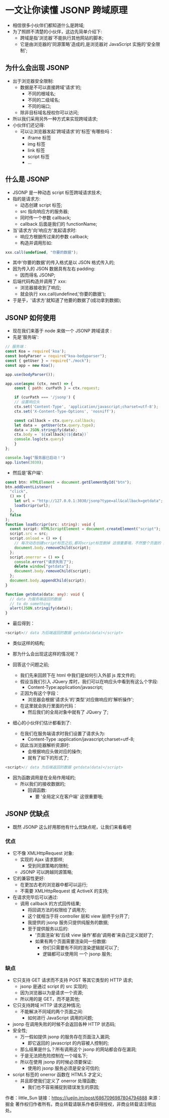 # 一文让你读懂 JSONP 跨域原理

- 相信很多小伙伴们都知道什么是跨域;
- 为了照顾不清楚的小伙伴，这边先简单介绍下:
  - 跨域是指'浏览器'不能执行其他网站的脚本;
  - 它是由浏览器的'同源策略'造成的,是浏览器对 JavaScript 实施的'安全限制';

## 为什么会出现 JSONP

- 出于浏览器安全限制:
  - 数据是不可以直接跨域'请求'的;
    - 不同的根域名;
    - 不同的二级域名;
    - 不同的端口;
  - 除非目标域名授权你可以访问;
- 所以我们采用另外一种方式来实现跨域请求;
- 小伙伴们还记得:
  - 可以让浏览器发起'跨域请求'的'标签'有哪些吗：
    - iframe 标签
    - img 标签
    - link 标签
    - script 标签
    - ...

## 什么是 JSONP

- JSONP 是一种动态 script 标签跨域请求技术;
- 指的是请求方:
  - 动态创建 script 标签;
  - src 指向响应方的服务器;
  - 同时传一个参数 callback;
  - callback 后面是我们的 functionName;
- 当'请求方'向'响应方'发起请求时:
  - 响应方根据传过来的参数 callback;
  - 构造并调用形如:

```js
xxx.call(undefined, "你要的数据");
```

- 其中'你要的数据'的传入格式是以 JSON 格式传入的;
- 因为传入的 JSON 数据具有左右 padding:
  - 因而得名 JSONP;
- 后端代码构造并调用了 xxx:
  - 浏览器接收到了响应;
  - 就会执行 xxx.call(undefined,'你要的数据');
- 于是乎，'请求方'就知道了他要的数据了(成功拿到数据);

## JSONP 如何使用

- 现在我们来基于 node 来做一个 JSONP 跨域请求 :
- 先是'服务端':

```js
// 服务端：
const Koa = require('koa');
const bodyParser = require("koa-bodyparser");
const { getUser } = require("./mock");
const app = new Koa();

app.use(bodyParser());

app.use(async (ctx, next) => {
    const { path: curPath } = ctx.request;

    if (curPath === '/jsonp') {
    // 设置响应头
    ctx.set('Content-Type', 'application/javascript;charset=utf-8');
    ctx.set('X-Content-Type-Options', 'nosniff');

    const callback = ctx.query.callback;
    let data =  getUser(ctx.query.type);
    data = JSON.stringify(data);
    ctx.body = `${callback}(${data})`
    console.log(ctx.query)
    }
};

console.log("服务器已启动！")
app.listen(3030);
```

- 然后是'客户端':

```ts
const btn: HTMLElement = document.getElementById("btn");
btn.addEventListener(
  "click",
  () => {
    let url = "http://127.0.0.1:3030/jsonp?type=all&callback=getdata";
    loadScripr(url);
  },
  false
);
function loadScripr(src: string): void {
  const script: HTMLScriptElement = document.createElement("script");
  script.src = src;
  script.onload = () => {
    // 每次动态创建script标签之后,都将script标签删掉 这很重要哦，不然整个页面的 script 标签要爆炸了
    document.body.removeChild(script);
  };
  script.onerror = () => {
    console.error("请求失败了");
    delete window["getdata"];
    document.body.removeChild(script);
  };
  document.body.appendChild(script);
}

function getdata(data: any): void {
  // data 为服务端返回的数据
  // to do something
  alert(JSON.stringify(data));
}
```

- 最后得到：

```js
<script>// data 为后端返回的数据 getdata(data)</script>
```

- 类似这样的结构;
- 那为什么会出现这这样的情况呢？
  <br>

- 回答这个问题之前;
  - 我们先来回顾下在 html 中我们是如何引入外部 js 库文件的;
  - 假设当我们引入 JQuery 库时，我们可以在响应头中看到有这么个字段:
    - Content-Type:application/javascript;
  - 正因为有这个字段：
    - 浏览器会根据'请求头'的'类型'对应做响应的'解析操作';
  - 在这里就会执行里面的代码：
    - 然后我们的全局对象中就有了 JQuery 了;
      <br>
- 细心的小伙伴们估计都看到了:
  - 在我们在服务端请求时我们设置了请求头为:
    - Content-Type :application/javascript;charset=utf-8;
  - 因此当浏览器解析资源时:
    - 会根据响应头做对应的操作;
    - 就有了如下的形式了;

```js
<script>// data 为后端返回的数据 getdata(data)</script>
```

- 因为函数调用是在全局作用域的;
  - 所以我们的接收数据的;
    - 回调函数:
      - 要 '全局定义在客户端' 这很重要哦;

## JSONP 优缺点

- 既然 JSONP 这么好用那他有什么优缺点呢，让我们来看看吧

### 优点

- 它不像 XMLHttpRequest 对象:
  - 实现的 Ajax 请求那样;
    - 受到同源策略的限制;
  - JSONP 可以跨越同源策略;
- 它的兼容性更好:
  - 在更加古老的浏览器中都可以运行;
  - 不需要 XMLHttpRequest 或 ActiveX 的支持;
- 在请求完毕后可以通过:
  - 调用 callback 的方式回传结果;
    - 将回调方法的权限给了调用方;
    - 这个就相当于将 controller 层和 view 层终于分开了;
    - 我提供的 jsonp 服务只提供纯服务的数据;
    - 至于提供服务以后的:
      - '页面渲染'和'后续 view 操作'都由'调用者'来自己定义就好了;
      - 如果有两个页面需要渲染同一份数据:
        - 你们只需要有不同的渲染逻辑就可以了;
        - 逻辑都可以使用同 一个 jsonp 服务;

### 缺点

- 它只支持 GET 请求而不支持 POST 等其它类型的 HTTP 请求;
  - jsonp 是通过 script 的 src 实现的;
  - 因为浏览器以为是请求一个资源;
  - 所以用的是 GET，而不是其他;
- 它只支持跨域 HTTP 请求这种情况;
  - 不能解决不同域的两个页面之间:
    - 如何进行 JavaScript 调用的问题;
- jsonp 在调用失败的时候不会返回各种 HTTP 状态码;
- 安全性;
  - 万一假如提供 jsonp 的服务存在页面注入漏洞;
    - 即它返回的 javascript 的内容被人控制的;
  - 那么结果是什么？所有调用这个 jsonp 的网站都会存在漏洞;
  - 于是无法把危险控制在一个域名下;
  - 所以在使用 jsonp 的时候必须要保证:
    - 使用的 jsonp 服务必须是安全可信的;
- script 标签的 onerror 函数在 HTML5 才定义;
  - 并且即使我们定义了 onerror 处理函数;
    - 我们也不容易捕捉到错误发生的原因;

作者：little_Sun
链接：https://juejin.im/post/6867096987804794888
来源：掘金
著作权归作者所有。商业转载请联系作者获得授权，非商业转载请注明出处。
